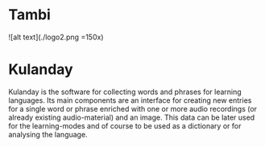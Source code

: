  <link rel="shortcut icon" type="image/x-icon" href="logo.ico">

# Tambi #
![alt text](./logo2.png =150x)

# Kulanday #

Kulanday is the software for collecting words and phrases for learning languages. Its main components are an interface for creating new entries for a single word or phrase enriched with one or more audio recordings (or already existing audio-material) and an image. This data can be later used for the learning-modes and of course to be used as a dictionary or for analysing the language.
